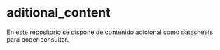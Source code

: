 # aditional_content
En este repositorio se dispone de contenido adicional como datasheets para poder consultar.
